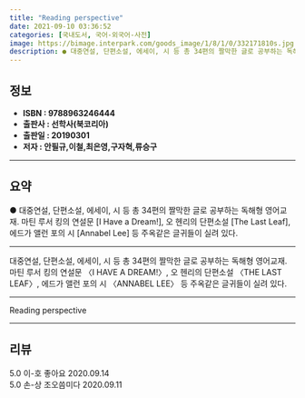 ```yaml
---
title: "Reading perspective"
date: 2021-09-10 03:36:52
categories: [국내도서, 국어-외국어-사전]
image: https://bimage.interpark.com/goods_image/1/8/1/0/332171810s.jpg
description: ● 대중연설, 단편소설, 에세이, 시 등 총 34편의 짤막한 글로 공부하는 독해형 영어교재. 마틴 루서 킹의 연설문 [I Have a Dream!], 오 헨리의 단편소설 [The Last Leaf], 에드가 앨런 포의 시 [Annabel Lee] 등 주옥같은 글귀들이 실려 있다.
---
```


## **정보**

- **ISBN : 9788963246444**
- **출판사 : 선학사(북코리아)**
- **출판일 : 20190301**
- **저자 : 안필규,이철,최은영,구자혁,류승구**

------



## **요약**

●  대중연설, 단편소설, 에세이, 시 등 총 34편의 짤막한 글로 공부하는 독해형 영어교재. 마틴 루서 킹의 연설문 [I Have a Dream!], 오 헨리의 단편소설 [The Last Leaf], 에드가 앨런 포의 시 [Annabel Lee] 등 주옥같은 글귀들이 실려 있다.

------

대중연설, 단편소설, 에세이, 시 등 총 34편의 짤막한 글로 공부하는 독해형 영어교재. 마틴 루서 킹의 연설문 〈I HAVE A DREAM!〉, 오 헨리의 단편소설 〈THE LAST LEAF〉, 에드가 앨런 포의 시 〈ANNABEL LEE〉 등 주옥같은 글귀들이 실려 있다.

------


Reading perspective 

------


## **리뷰** 

5.0 이-호 좋아요 2020.09.14 <br/>5.0 손-상 조오씀미다 2020.09.11 <br/>